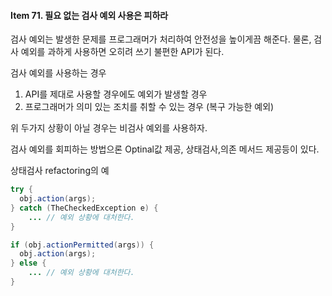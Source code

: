 #### Item 71. 필요 없는 검사 예외 사용은 피하라

검사 예외는 발생한 문제를 프로그래머가 처리하여 안전성을 높이게끔 해준다. 물론, 검사 예외를 과하게 사용하면 오히려 쓰기 불편한 API가 된다.

검사 예외를 사용하는 경우

1. API를 제대로 사용할 경우에도 예외가 발생할 경우
2. 프로그래머가 의미 있는 조치를 취할 수 있는 경우 (복구 가능한 예외)

위 두가지 상황이 아닐 경우는 비검사 예외를 사용하자.

검사 예외를 회피하는 방법으론 Optinal값 제공, 상태검사,의존 메서드 제공등이 있다.

상태검사 refactoring의 예
```java
try {
  obj.action(args);
} catch (TheCheckedException e) {
	... // 예외 상황에 대처한다. 
}
```

```java
if (obj.actionPermitted(args)) {
  obj.action(args);
} else {
	... // 예외 상황에 대처한다. 
}
```

